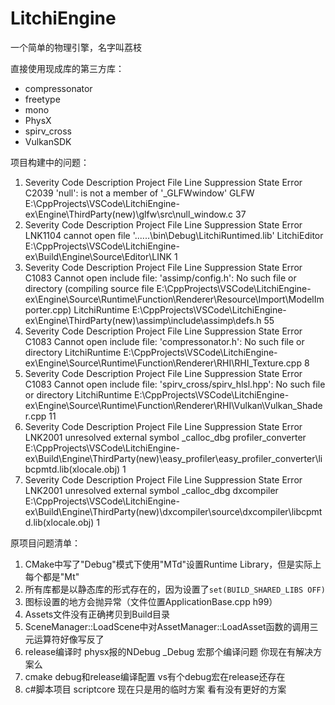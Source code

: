 # LitchiEngine

一个简单的物理引擎，名字叫荔枝



直接使用现成库的第三方库：

+ compressonator
+ freetype
+ mono
+ PhysX
+ spirv_cross
+ VulkanSDK



项目构建中的问题：

1. Severity	Code	Description	Project	File	Line	Suppression State
   Error	C2039	'null': is not a member of '_GLFWwindow'	GLFW	E:\CppProjects\VSCode\LitchiEngine-ex\Engine\ThirdParty(new)\glfw\src\null_window.c	37	
2. Severity	Code	Description	Project	File	Line	Suppression State
   Error	LNK1104	cannot open file '..\..\..\bin\Debug\LitchiRuntimed.lib'	LitchiEditor	E:\CppProjects\VSCode\LitchiEngine-ex\Build\Engine\Source\Editor\LINK	1	
3. Severity	Code	Description	Project	File	Line	Suppression State
   Error	C1083	Cannot open include file: 'assimp/config.h': No such file or directory (compiling source file E:\CppProjects\VSCode\LitchiEngine-ex\Engine\Source\Runtime\Function\Renderer\Resource\Import\ModelImporter.cpp)	LitchiRuntime	E:\CppProjects\VSCode\LitchiEngine-ex\Engine\ThirdParty(new)\assimp\include\assimp\defs.h	55	
4. Severity	Code	Description	Project	File	Line	Suppression State
   Error	C1083	Cannot open include file: 'compressonator.h': No such file or directory	LitchiRuntime	E:\CppProjects\VSCode\LitchiEngine-ex\Engine\Source\Runtime\Function\Renderer\RHI\RHI_Texture.cpp	8	
5. Severity	Code	Description	Project	File	Line	Suppression State
   Error	C1083	Cannot open include file: 'spirv_cross/spirv_hlsl.hpp': No such file or directory	LitchiRuntime	E:\CppProjects\VSCode\LitchiEngine-ex\Engine\Source\Runtime\Function\Renderer\RHI\Vulkan\Vulkan_Shader.cpp	11
6. Severity	Code	Description	Project	File	Line	Suppression State
   Error	LNK2001	unresolved external symbol _calloc_dbg	profiler_converter	E:\CppProjects\VSCode\LitchiEngine-ex\Build\Engine\ThirdParty(new)\easy_profiler\easy_profiler_converter\libcpmtd.lib(xlocale.obj)	1	
7. Severity	Code	Description	Project	File	Line	Suppression State
   Error	LNK2001	unresolved external symbol _calloc_dbg	dxcompiler	E:\CppProjects\VSCode\LitchiEngine-ex\Build\Engine\ThirdParty(new)\dxcompiler\source\dxcompiler\libcpmtd.lib(xlocale.obj)	1	



原项目问题清单：

1. CMake中写了"Debug"模式下使用"MTd"设置Runtime Library，但是实际上每个都是"Mt"
2. 所有库都是以静态库的形式存在的，因为设置了`set(BUILD_SHARED_LIBS OFF)`
3. 图标设置的地方会抛异常（文件位置ApplicationBase.cpp h99）
4. Assets文件没有正确拷贝到Build目录
5. SceneManager::LoadScene中对AssetManager::LoadAsset函数的调用三元运算符好像写反了
6. release编译时 physx报的NDebug _Debug 宏那个编译问题 你现在有解决方案么
7. cmake debug和release编译配置 vs有个debug宏在release还存在
8. c#脚本项目 scriptcore 现在只是用的临时方案 看有没有更好的方案
